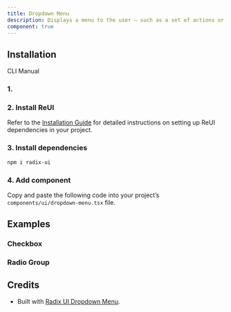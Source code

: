 ```yaml
---
title: Dropdown Menu
description: Displays a menu to the user — such as a set of actions or functions — triggered by a button.
component: true
---
```


## Installation

CLI
Manual

### 1.

### 2. Install ReUI

Refer to the [Installation Guide](/docs/installation) for detailed instructions on setting up ReUI dependencies in your project.

### 3. Install dependencies

```bash
npm i radix-ui
```

### 4. Add component

Copy and paste the following code into your project’s `components/ui/dropdown-menu.tsx` file.

## Examples

### Checkbox

### Radio Group

## Credits

- Built with [Radix UI Dropdown Menu](https://www.radix-ui.com/primitives/docs/components/dropdown-menu).
